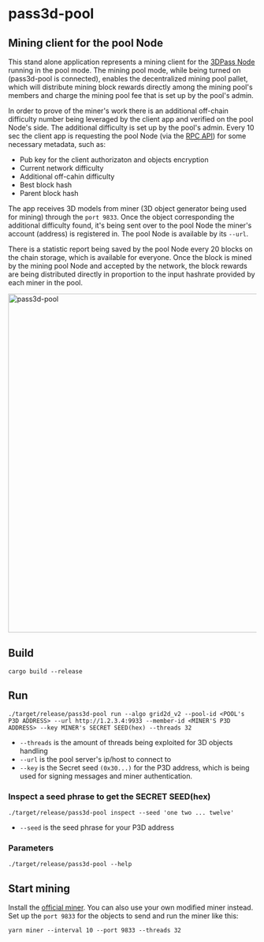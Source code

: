 # pass3d-pool
## Mining client for the pool Node
This stand alone application represents a mining client for the  [3DPass Node](https://github.com/3Dpass/3DP) running in the pool mode. The mining pool mode, while being turned on (pass3d-pool is connected), enables the decentralized mining pool pallet, which will distribute mining block rewards directly among the mining pool's members and charge the mining pool fee that is set up by the pool's admin.

In order to prove of the miner's work there is an additional off-chain difficulty number being leveraged by the client app and verified on the pool Node's side. The additional difficulty is set up by the pool's admin. Every 10 sec the client app is requesting the pool Node (via the [RPC API](https://github.com/3Dpass/3DP/wiki/RPC-API-mining-pool-interaction)) for some necessary metadata, such as:

- Pub key for the client authorizaton and objects encryption
- Current network difficulty
- Additional off-cahin difficulty
- Best block hash
- Parent block hash

The app receives 3D models from miner (3D object generator being used for mining) through the `port 9833`. Once the object corresponding the additional difficulty found, it's being sent over to the pool Node the miner's account (address) is registered in. The pool Node is available by its `--url`.

There is a statistic report being saved by the pool Node every 20 blocks on the chain storage, which is available for everyone. Once the block is mined by the mining pool Node and accepted by the network, the block rewards are being distributed directly in proportion to the input hashrate provided by each miner in the pool. 

<img width="686" alt="pass3d-pool" src="https://user-images.githubusercontent.com/107915078/223340542-41f6a37c-3647-4cd0-9bdd-e7fa571169e7.png">


## Build
```
cargo build --release
```
## Run
```
./target/release/pass3d-pool run --algo grid2d_v2 --pool-id <POOL's P3D ADDRESS> --url http://1.2.3.4:9933 --member-id <MINER'S P3D ADDRESS> --key MINER's SECRET SEED(hex) --threads 32
```
- `--threads` is the amount of threads being exploited for 3D objects handling
- `--url` is the pool server's ip/host to connect to
- `--key` is the Secret seed `(0x30...)` for the P3D address, which is being used for signing messages and miner authentication.

### Inspect a seed phrase to get the SECRET SEED(hex)
```
./target/release/pass3d-pool inspect --seed 'one two ... twelve'
```
- `--seed` is the seed phrase for your P3D address

### Parameters
```
./target/release/pass3d-pool --help
```
## Start mining
Install the [official miner](https://github.com/3Dpass/miner). You can also use your own modified miner instead. Set up the `port 9833` for the objects to send and run the miner like this:
```
yarn miner --interval 10 --port 9833 --threads 32
```


